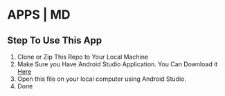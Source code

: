 # APPS | MD

## Step To Use This App

 1. Clone or Zip This Repo to Your Local Machine
 3. Make Sure you Have Android Studio Application.
    You Can Download it [Here](https://developer.android.com/studio?gclid=CjwKCAjwkLCkBhA9EiwAka9QRuiGtl-d4QJtmP9PJsGaXI8HWozPYNixA-bkxooC5NjfmV_yyyW4bBoCzWUQAvD_BwE&gclsrc=aw.ds)
 3. Open this file on your local computer using Android Studio.
 4. Done

